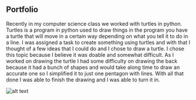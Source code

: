  ## Portfolio

Recently in my computer science class we worked with turtles in python. Turtles is a program in python used to draw things in the program you have a turtle that will move in a certain way depending on what you tell it to do in a line. I was assigned a task to create something using turtles and with that I thought of a few ideas that I could do and I chose to draw a turtle. I chose this topic because I believe it was doable and somewhat difficult. As I worked on drawing the turtle I had some difficulty on drawing the back because it had a bunch of shapes and would take along time to draw an accurate one so I simplified it to just one pentagon with lines.  With all that done I was able to finish the drawing and I was able to turn it in.

![alt text](https://github.com/ZephaniahBuenavista/Computer-Science/codefordrawing.png "code")
